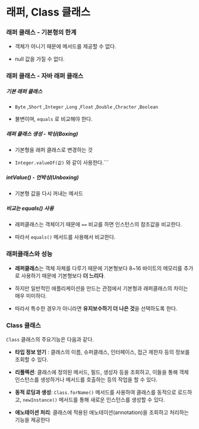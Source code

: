 # 래퍼, Class 클래스

### 래퍼 클래스 - 기본형의 한계

- 객체가 아니기 때문에 메서드를 제공할 수 없다.

- null 값을 가질 수 없다.

### 래퍼 클래스 - 자바 래퍼 클래스

##### 기본 래퍼 클래스

- ```Byte``` ,```Short``` ,```Integer``` ,```Long``` ,```Float``` ,```Double``` ,```Chracter``` ,```Boolean``` 

- 불변이며, ```equals``` 로 비교해야 한다.

##### 래퍼 클래스 생성 - 박싱(Boxing)

- 기본형을 래퍼 클래스로 변경하는 것

- ```Integer.valueOf(값)``` 와 같이 사용한다.```

##### intValue() - 언박싱(Unboxing)

- 기본형 값을 다시 꺼내는 메서드

##### 비교는 equals() 사용

- 래퍼클래스는 객체이기 때문에 ```==``` 비교를 하면 인스턴스의 참조값을 비교한다.

- 따라서 ```equals()``` 메서드를 사용해서 비교한다.

### 래퍼클래스와 성능

- **래퍼클래스**는 객체 자체를 다루기 때문에 기본형보다 8~16 바이트의 메모리를 추가로 사용하기 때문에 기본형보다 **더 느리다**.

- 하지만 일반적인 애플리케이션을 만드는 관점에서 기본형과 래퍼클래스의 차이는 매우 미미하다.

- 따라서 특수한 경우가 아니라면 **유지보수하기 더 나은 것**을 선택하도록 한다.

### Class 클래스

```Class``` 클래스의 주요기능은 다음과 같다.

- **타입 정보 얻기** : 클래스의 이름, 슈퍼클래스, 인터페이스, 접근 제한자 등의 정보를 조회할 수 있다.

- **리플렉션**: 클래스에 정의된 메서드, 필드, 생성자 등을 조회하고, 이들을 통해 객체 인스턴스를 생성하거나 메서드를 호출하는 등의 작업을 할 수 있다.

- **동적 로딩과 생성**: ```Class.forName()```  메서드를 사용하여 클래스를 동적으로 로드하고, ```newInstance()``` 메서드를 통해 새로운 인스턴스를 생성할 수 있다.

- **애노테이션 처리**: 클래스에 적용된 애노테이션(annotation)을 조회하고 처리하는 기능을 제공한다
